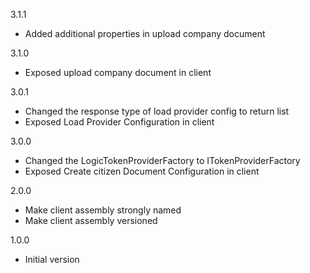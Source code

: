 3.1.1
* Added additional properties in upload company document

3.1.0
* Exposed upload company document in client

3.0.1
* Changed the response type of load provider config to return list
* Exposed Load Provider Configuration in client

3.0.0
* Changed the LogicTokenProviderFactory to ITokenProviderFactory
* Exposed Create citizen Document Configuration in client 

2.0.0
* Make client assembly strongly named
* Make client assembly versioned

1.0.0
* Initial version
